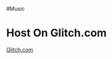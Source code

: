 #Music

# Host On Glitch.com
[Glitch.com](https://glitch.com/edit/#!/scratch-spark-nova?path=index.js%3A1%3A0)
